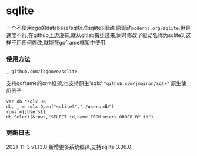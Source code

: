 # sqlite

一个不使用cgo的database/sql标准sqlite3驱动,原驱动`modernc.org/sqlite`,但是速度不行,在github上边没有,就从gitlab搬迁过来,同时修改了驱动名称为sqlite3,这样不用任何修改,就能在goframe框架中使用.

### 使用方法
`_ github.com/logoove/sqlite`

支持goframe的orm框架,也支持原生'sqlx'
`"github.com/jmoiron/sqlx"`
原生使用例子
~~~
var db *sqlx.DB
db, _ = sqlx.Open("sqlite3","./users.db")
rows:=[]Users{}
db.Select(&rows,"SELECT id,name FROM users ORDER BY id")

~~~
### 更新日志
2021-11-3 v1.13.0 新增更多系统编译,支持sqlite 3.36.0